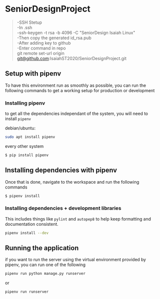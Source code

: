 # SeniorDesignProject
>-SSH Stetup<br/>
>-In .ssh<br/>
>-ssh-keygen -t rsa -b 4096 -C "SeniorDesign Isaiah Linux"<br/>
>-Then copy the generated id_rsa.pub<br/>
>-After adding key to github<br/>
>-Enter command in repo<br/>
>git remote set-url origin git@github.com:IsaiahST2020/SeniorDesignProject.git<br/>

## Setup with pipenv
To have this environment run as smoothly as possible, you can run the following commands to get a working setup for production or development

### Installing pipenv
to get all the dependencies independant of the system, you will need to install `pipenv`

debian/ubuntu:
```bash
sudo apt install pipenv
```
every other system
```bash
$ pip install pipenv
```
## Installing dependencies with pipenv
Once that is done, navigate to the workspace and run the following commands
```bash
$ pipenv install
```
### Installing dependencies + development libraries
This includes things like `pylint` and `autopep8` to help keep formatting and documentation consistent.
```bash
pipenv install --dev
```
## Running the application
if you want to run the server using the virtual environment provided by pipenv, you can run one of the following
```bash
pipenv run python manage.py runserver
```
or
```bash
pipenv run runserver
```
